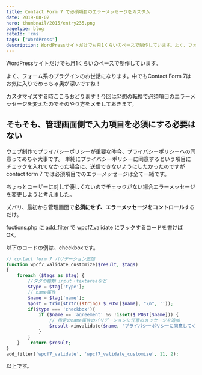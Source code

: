 ```yaml
---
title: Contact Form 7 で必須項目のエラーメッセージをカスタム
date: 2019-08-02
hero: thumbnail/2015/entry235.png
pagetype: blog
cateId: 'cms'
tags: ["WordPress"]
description: WordPressサイトだけでも月1くらいのペースで制作しています。よく、フォーム系のプラグインのお世話になります。中でもContact Form 7はお気に入りでめっちゃ奥が深いですね！カスタマイズする時こころおどります！今回は発想の転換で必須項目のエラーメッセージを変えたのでそのやり方をメモしておきます。
---
```

WordPressサイトだけでも月1くらいのペースで制作しています。

よく、フォーム系のプラグインのお世話になります。中でもContact Form 7はお気に入りでめっちゃ奥が深いですね！

カスタマイズする時こころおどります！今回は発想の転換で必須項目のエラーメッセージを変えたのでそのやり方をメモしておきます。

<prof></prof>

## そもそも、管理画面側で入力項目を必須にする必要はない
ウェブ制作でプライバシーポリシーが重要な昨今、プライバシーポリシーへの同意ってめちゃ大事です。
単純にプライバシーポリシーに同意するという項目にチェックを入れてなかった場合に、送信できないようにしたかったのですが contact form 7 では必須項目でのエラーメッセージは全て一緒です。

ちょっとユーザーに対して優しくないのでチェックがない場合エラーメッセージを変更しようと考えました。

ズバリ、最初から管理画面で**必須にせず、エラーメッセージをコントロール**するだけ。

fuctions.php に add_filter で wpcf7_validate にフックするコードを書けば OK。

以下のコードの例は、checkboxです。
```php
// contact form 7 バリデーション追加
function wpcf7_validate_customize($result, $tags)
{
    foreach ($tags as $tag) {
        //タグの種類 input・textareaなど
        $type = $tag['type'];
        // name属性
        $name = $tag['name'];
        $post = trim(strtr((string) $_POST[$name], "\n", ''));
        if($type === 'checkbox'){
            if ($name == 'agreement' && !isset($_POST[$name])) {
                // 指定のname属性のバリデーションに任意のメッセージを追加
                $result->invalidate($name, 'プライバシーポリシーに同意してください。');
            }
        }
    }    return $result;
}
add_filter('wpcf7_validate', 'wpcf7_validate_customize', 11, 2);
```
以上です。

